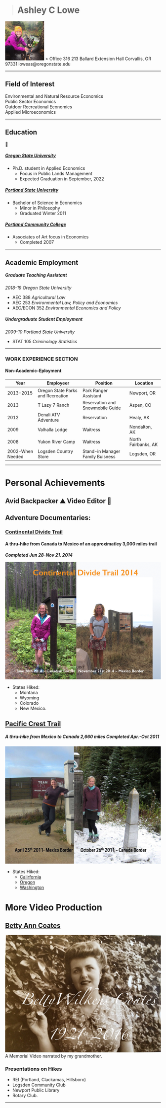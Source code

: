 ># Ashley C Lowe
<img src="https://github.com/loweas/loweas.github.io/blob/images/resumephoto.jpg?raw=true" width="25%" height="25%" />
> Office 316  
213 Ballard Extension Hall  
Corvallis, OR 97331  
loweas@oregonstate.edu

------------------
## Field of Interest
Environmental and Natural Resource Economics  
Public Sector Economics  
Outdoor Recreational Economics  
Applied Microeconomics  

------------------
## Education  

:book:

##### [Oregon State University][]
* Ph.D. student in Applied Economics
  * Focus in Public Lands Management
  * Expected Graduation in September, 2022 
  
##### [Portland State University][]
* Bachelor of Science in Economics
  * Minor in Philosophy
  * Graduated Winter 2011
  
##### [Portland Community College][]  
* Associates of Art focus in Economics
  * Completed 2007  
  
------------------
## Academic Employment
##### Graduate Teaching Assistant
*2018-19 Oregon State University*
* AEC 388 *Agricultural Law*
* AEC 253 *Environmental Law, Policy and Economics*
* AEC/ECON 352 *Environmental Economics and Policy*

##### Undergraduate Student Employment
*2009-10 Portland State University*
* STAT 105  *Criminology Statistics*


------------------
### WORK EXPERIENCE SECTION

#### Non-Academic-Eployment  

Year | Employeer | Position | Location
-----|-----------|----------|--------
2013-2015 | Oregon State Parks and Recreation | Park Ranger Assistant | Newport, OR
2013| T Lazy 7 Ranch|  Reservation and Snowmobile Guide  | Aspen, CO
2012| Denali ATV Adventure| Reservation|   Healy, AK
2009| Valhalla Lodge| Waitress| Nondalton, AK
2008| Yukon River Camp| Waitress| North Fairbanks, AK
2002-When Needed| Logsden Country Store| Stand-in Manager Family Buisness| Logsden, OR

----------------
# Personal Achievements
## Avid Backpacker :mountain: Video Editor :movie_camera:
## Adventure Documentaries:
### [Continental Divide Trail][]
#### A thru-hike from Canada to Mexico of an approximatley 3,000 miles trail
**_Completed Jun 28-Nov 21. 2014_**  

![](https://github.com/loweas/loweas.github.io/blob/images/cdtmexico.jpg?raw=true)
* States Hiked:
   *  Montana
   *   Wyoming
   *   Colorado
   *   New Mexico.


##  [Pacific Crest Trail][]
##### A thru-hike from Mexico to Canada 2,660 miles **_Completed Apr.-Oct 2011_**  

 ![](https://github.com/loweas/loweas.github.io/blob/images/pctcanada.jpg?raw=true)
* States Hiked:
  * [Calirfornia][]
  * [Oregon][]
  * [Washington][]

# More Video Production

## [Betty Ann Coates][]
![](https://github.com/loweas/loweas.github.io/blob/images/betty.jpg?raw=true) A Memorial Video narrated by my grandmother.  

### Presentations on Hikes
* REI (Portland, Clackamas, Hillsboro)
* Logsden Community Club
* Newport Public Library
* Rotary Club.   


--------







[Oregon State University]: https://appliedecon.oregonstate.edu
[Portland State University]: https://appliedecon.oregonstate.edu
[Portland Community College]: https://www.pcc.edu
[Continental Divide Trail]: https://www.youtube.com/watch?v=4XgV3uSzz80
[Pacific Crest Trail]: https://www.youtube.com/watch?v=AMRIv4hVJdU&t=79s
[Calirfornia]: https://www.youtube.com/watch?v=wICzGzU9prA&t=354s
[Oregon]: https://www.youtube.com/watch?v=tud3BTIA8tE&t=1s
[Washington]: https://www.youtube.com/watch?v=tud3BTIA8tE&t=1s
[Betty Ann Coates]: https://www.youtube.com/watch?v=8jDHu2i5XMk
